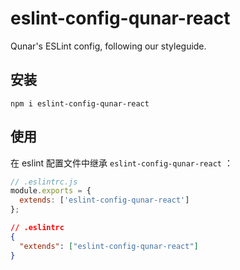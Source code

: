 # eslint-config-qunar-react

Qunar's ESLint config, following our styleguide.

## 安装
```
npm i eslint-config-qunar-react
```

## 使用

在 eslint 配置文件中继承 `eslint-config-qunar-react` ：

```js
// .eslintrc.js
module.exports = {
  extends: ['eslint-config-qunar-react']
};
```

```json
// .eslintrc
{
  "extends": ["eslint-config-qunar-react"]
}
```
